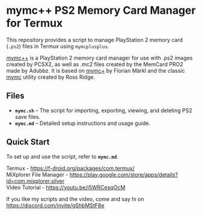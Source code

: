 # mymc++ PS2 Memory Card Manager for Termux  

This repository provides a script to manage PlayStation 2 memory card (`.ps2`) files in Termux using `mymcplusplus`.  

[mymc++](https://github.com/Adubbz/mymcplusplus) is a PlayStation 2 memory card manager for use with .ps2 images created by PCSX2, as well as .mc2 files created by the MemCard PRO2 made by Adubbz. It is based on [mymc+](https://git.sr.ht/~thestr4ng3r/mymcplus) by Florian Märkl and the classic [mymc](http://www.csclub.uwaterloo.ca:11068/mymc/) utility created by Ross Ridge.

## Files  

- **`mymc.sh`** – The script for importing, exporting, viewing, and deleting PS2 save files.  
- **`mymc.md`** – Detailed setup instructions and usage guide.  

## Quick Start  

To set up and use the script, refer to **`mymc.md`**.  

Termux - https://f-droid.org/packages/com.termux/  
MiXplorer File Manager - https://play.google.com/store/apps/details?id=com.mixplorer.silver  
Video Tutorial - https://youtu.be/j5WRCesqOcM  

If you like my scripts and the video, come and say hi on https://discord.com/invite/gShbMStF8e
